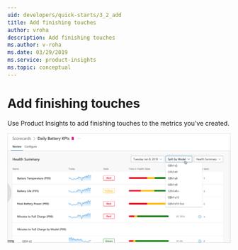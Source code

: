 ```yaml
---
uid: developers/quick-starts/3_2_add
title: Add finishing touches
author: vroha
description: Add finishing touches
ms.author: v-roha
ms.date: 03/29/2019
ms.service: product-insights
ms.topic: conceptual
---
```

# Add finishing touches

Use Product Insights to add finishing touches to the metrics you've created.

![Add finishing touches](finishing-touches.png)
